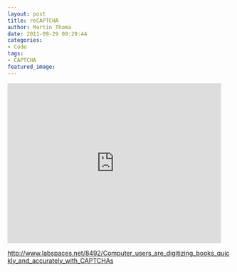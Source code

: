 ```yaml
---
layout: post
title: reCAPTCHA
author: Martin Thoma
date: 2011-09-29 09:29:44
categories: 
- Code
tags: 
- CAPTCHA
featured_image: 
---
```

<iframe width="480" height="360" src="http://www.youtube.com/embed/ITrNU5fpiSo?rel=0" frameborder="0" allowfullscreen></iframe>

http://www.labspaces.net/8492/Computer_users_are_digitizing_books_quickly_and_accurately_with_CAPTCHAs